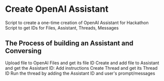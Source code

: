 # Create OpenAI Assistant

Script to create a one-time creation of OpenAI Assistant for Hackathon
Script to get IDs for Files, Assistant, Threads, Messages

## The Process of building an Assistant and Conversing

Upload file to OpenAI Files and get its file ID
Create and add file to Assistant and get the Assistant ID: Add instructions
Create Thread and get its Thread ID
Run the thread by adding the Assistant ID and user's prompt/messages

